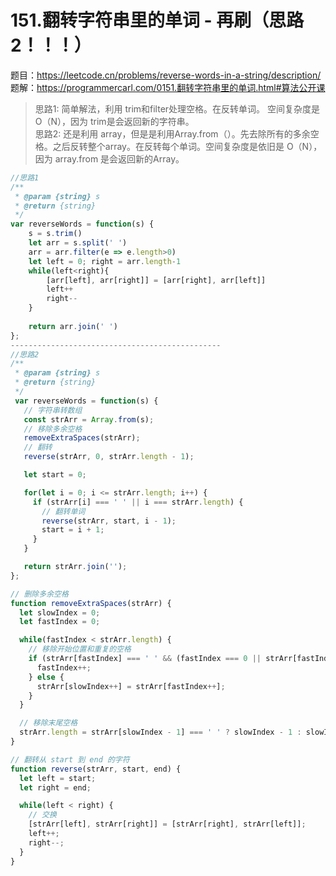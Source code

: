 # 151.翻转字符串里的单词 - 再刷（思路2！！！）
题目：https://leetcode.cn/problems/reverse-words-in-a-string/description/    
题解：https://programmercarl.com/0151.翻转字符串里的单词.html#算法公开课   

> 思路1: 简单解法，利用 trim和filter处理空格。在反转单词。 空间复杂度是 O（N），因为 trim是会返回新的字符串。     
> 思路2: 还是利用 array，但是是利用Array.from（）。先去除所有的多余空格。之后反转整个array。在反转每个单词。空间复杂度是依旧是 O（N），因为 array.from 是会返回新的Array。


```js
//思路1
/**
 * @param {string} s
 * @return {string}
 */
var reverseWords = function(s) {
    s = s.trim()
    let arr = s.split(' ')
    arr = arr.filter(e => e.length>0)
    let left = 0; right = arr.length-1
    while(left<right){
        [arr[left], arr[right]] = [arr[right], arr[left]]
        left++
        right--
    }
    
    return arr.join(' ')
};
-----------------------------------------------
//思路2
/**
 * @param {string} s
 * @return {string}
 */
 var reverseWords = function(s) {
   // 字符串转数组
   const strArr = Array.from(s);
   // 移除多余空格
   removeExtraSpaces(strArr);
   // 翻转
   reverse(strArr, 0, strArr.length - 1);

   let start = 0;

   for(let i = 0; i <= strArr.length; i++) {
     if (strArr[i] === ' ' || i === strArr.length) {
       // 翻转单词
       reverse(strArr, start, i - 1);
       start = i + 1;
     }
   }

   return strArr.join('');
};

// 删除多余空格
function removeExtraSpaces(strArr) {
  let slowIndex = 0;
  let fastIndex = 0;

  while(fastIndex < strArr.length) {
    // 移除开始位置和重复的空格
    if (strArr[fastIndex] === ' ' && (fastIndex === 0 || strArr[fastIndex - 1] === ' ')) {
      fastIndex++;
    } else {
      strArr[slowIndex++] = strArr[fastIndex++];
    }
  }

  // 移除末尾空格
  strArr.length = strArr[slowIndex - 1] === ' ' ? slowIndex - 1 : slowIndex;
}

// 翻转从 start 到 end 的字符
function reverse(strArr, start, end) {
  let left = start;
  let right = end;

  while(left < right) {
    // 交换
    [strArr[left], strArr[right]] = [strArr[right], strArr[left]];
    left++;
    right--;
  }
}
```